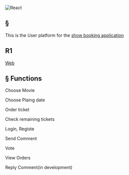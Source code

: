 ![React](https://img.shields.io/badge/react-%2320232a.svg?style=for-the-badge&logo=react&logoColor=green)

## §
This is the User platform for the [show booking application](https://github.com/elle-n-lu/CA-T2A2-fruit-voting-api)
## R1

[Web](https://show-booking.netlify.app/)
 
## § Functions

Choose Movie

Choose Plaing date

Order ticket

Check remaining tickets

Login, Registe

Send Comment

Vote 

View Orders

Reply Comment(in development)
